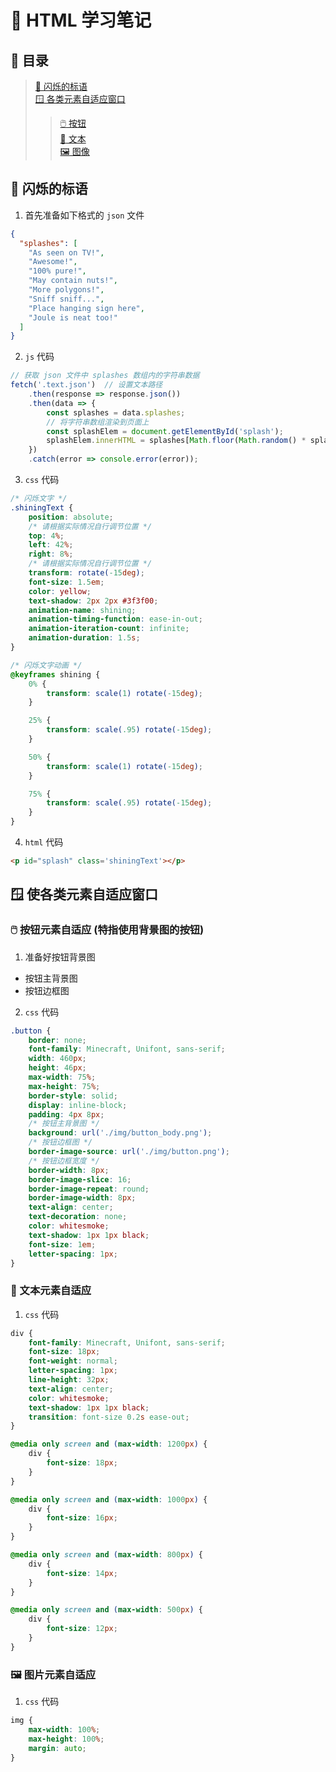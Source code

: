 # :book: HTML 学习笔记

## :page_with_curl: 目录

> [:star2: 闪烁的标语](#🌟-闪烁的标语)  
> [:window: 各类元素自适应窗口](#🪟-使各类元素自适应窗口)
>> [:computer_mouse: 按钮](#🖱️-按钮元素自适应-特指使用背景图的按钮)  
>> [:bookmark_tabs: 文本](#📑-文本元素自适应)  
>> [:framed_picture: 图像](#🖼️-图片元素自适应)

## :star2: 闪烁的标语

1. 首先准备如下格式的 `json` 文件

```json
{
  "splashes": [
    "As seen on TV!", 
    "Awesome!", 
    "100% pure!", 
    "May contain nuts!", 
    "More polygons!", 
    "Sniff sniff...", 
    "Place hanging sign here", 
    "Joule is neat too!"
  ]
}
```

2. `js` 代码

```javascript
// 获取 json 文件中 splashes 数组内的字符串数据
fetch('.text.json')  // 设置文本路径
	.then(response => response.json())
	.then(data => {
		const splashes = data.splashes;
		// 将字符串数组渲染到页面上
		const splashElem = document.getElementById('splash');
		splashElem.innerHTML = splashes[Math.floor(Math.random() * splashes.length)];
	})
	.catch(error => console.error(error));
```

3. `css` 代码

```css
/* 闪烁文字 */
.shiningText {
	position: absolute;
	/* 请根据实际情况自行调节位置 */
	top: 4%;
	left: 42%;
	right: 8%;
	/* 请根据实际情况自行调节位置 */
	transform: rotate(-15deg);
	font-size: 1.5em;
	color: yellow;
	text-shadow: 2px 2px #3f3f00;
	animation-name: shining;
	animation-timing-function: ease-in-out;
	animation-iteration-count: infinite;
	animation-duration: 1.5s;
}

/* 闪烁文字动画 */
@keyframes shining {
	0% {
		transform: scale(1) rotate(-15deg);
	}

	25% {
		transform: scale(.95) rotate(-15deg);
	}

	50% {
		transform: scale(1) rotate(-15deg);
	}

	75% {
		transform: scale(.95) rotate(-15deg);
	}
}
```
   

4. `html` 代码

```html
<p id="splash" class='shiningText'></p>
```

## :window: 使各类元素自适应窗口

### :computer_mouse: 按钮元素自适应 (特指使用背景图的按钮)

1. 准备好按钮背景图

- 按钮主背景图
- 按钮边框图

2. `css` 代码

```css
.button {
	border: none;
	font-family: Minecraft, Unifont, sans-serif;
	width: 460px;
	height: 46px;
	max-width: 75%;
	max-height: 75%;
	border-style: solid;
	display: inline-block;
	padding: 4px 8px;
    /* 按钮主背景图 */
	background: url('./img/button_body.png');
    /* 按钮边框图 */
	border-image-source: url('./img/button.png');
    /* 按钮边框宽度 */
	border-width: 8px;
	border-image-slice: 16;
	border-image-repeat: round;
	border-image-width: 8px;
	text-align: center;
	text-decoration: none;
	color: whitesmoke;
	text-shadow: 1px 1px black;
	font-size: 1em;
	letter-spacing: 1px;
}
```

### :bookmark_tabs: 文本元素自适应

1. `css` 代码

```css
div {
	font-family: Minecraft, Unifont, sans-serif;
	font-size: 18px;
	font-weight: normal;
	letter-spacing: 1px;
	line-height: 32px;
	text-align: center;
	color: whitesmoke;
	text-shadow: 1px 1px black;
	transition: font-size 0.2s ease-out;
}

@media only screen and (max-width: 1200px) {
	div {
		font-size: 18px;
	}
}

@media only screen and (max-width: 1000px) {
	div {
		font-size: 16px;
	}
}

@media only screen and (max-width: 800px) {
	div {
		font-size: 14px;
	}
}

@media only screen and (max-width: 500px) {
	div {
		font-size: 12px;
	}
}
```

### :framed_picture: 图片元素自适应

1. `css` 代码

```css
img {
	max-width: 100%;
	max-height: 100%;
	margin: auto;
}
```
